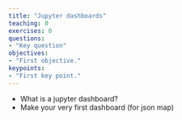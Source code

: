```yaml
---
title: "Jupyter dashboards"
teaching: 0
exercises: 0
questions:
- "Key question"
objectives:
- "First objective."
keypoints:
- "First key point."
---
```


- What is a jupyter dashboard?
- Make your very first dashboard (for json map)

